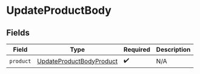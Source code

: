 # UpdateProductBody


## Fields

| Field                                                                       | Type                                                                        | Required                                                                    | Description                                                                 |
| --------------------------------------------------------------------------- | --------------------------------------------------------------------------- | --------------------------------------------------------------------------- | --------------------------------------------------------------------------- |
| `product`                                                                   | [UpdateProductBodyProduct](../../models/shared/updateproductbodyproduct.md) | :heavy_check_mark:                                                          | N/A                                                                         |